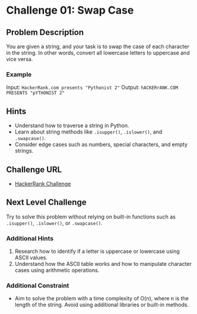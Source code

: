 # Challenge 01: Swap Case

## Problem Description
You are given a string, and your task is to swap the case of each character in the string. In other words, convert all lowercase letters to uppercase and vice versa.

### Example
Input: `HackerRank.com presents "Pythonist 2"`
Output: `hACKERrANK.COM PRESENTS "pYTHONIST 2"`

## Hints
- Understand how to traverse a string in Python.
- Learn about string methods like `.isupper()`, `.islower()`, and `.swapcase()`.
- Consider edge cases such as numbers, special characters, and empty strings.

## Challenge URL
- [HackerRank Challenge](https://www.hackerrank.com/challenges/swap-case/problem)

## Next Level Challenge
Try to solve this problem without relying on built-in functions such as `.isupper()`, `.islower()`, or `.swapcase()`.

### Additional Hints
1. Research how to identify if a letter is uppercase or lowercase using ASCII values.
2. Understand how the ASCII table works and how to manipulate character cases using arithmetic operations.

### Additional Constraint
- Aim to solve the problem with a time complexity of O(n), where n is the length of the string. Avoid using additional libraries or built-in methods.